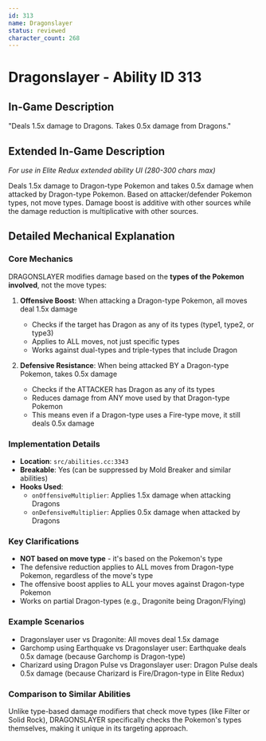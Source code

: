```yaml
---
id: 313
name: Dragonslayer
status: reviewed
character_count: 268
---
```


# Dragonslayer - Ability ID 313

## In-Game Description
"Deals 1.5x damage to Dragons. Takes 0.5x damage from Dragons."

## Extended In-Game Description
*For use in Elite Redux extended ability UI (280-300 chars max)*

Deals 1.5x damage to Dragon-type Pokemon and takes 0.5x damage when attacked by Dragon-type Pokemon. Based on attacker/defender Pokemon types, not move types. Damage boost is additive with other sources while  the damage reduction is multiplicative with other sources.

## Detailed Mechanical Explanation

### Core Mechanics
DRAGONSLAYER modifies damage based on the **types of the Pokemon involved**, not the move types:

1. **Offensive Boost**: When attacking a Dragon-type Pokemon, all moves deal 1.5x damage
   - Checks if the target has Dragon as any of its types (type1, type2, or type3)
   - Applies to ALL moves, not just specific types
   - Works against dual-types and triple-types that include Dragon

2. **Defensive Resistance**: When being attacked BY a Dragon-type Pokemon, takes 0.5x damage
   - Checks if the ATTACKER has Dragon as any of its types
   - Reduces damage from ANY move used by that Dragon-type Pokemon
   - This means even if a Dragon-type uses a Fire-type move, it still deals 0.5x damage

### Implementation Details
- **Location**: `src/abilities.cc:3343`
- **Breakable**: Yes (can be suppressed by Mold Breaker and similar abilities)
- **Hooks Used**:
  - `onOffensiveMultiplier`: Applies 1.5x damage when attacking Dragons
  - `onDefensiveMultiplier`: Applies 0.5x damage when attacked by Dragons

### Key Clarifications
- **NOT based on move type** - it's based on the Pokemon's type
- The defensive reduction applies to ALL moves from Dragon-type Pokemon, regardless of the move's type
- The offensive boost applies to ALL your moves against Dragon-type Pokemon
- Works on partial Dragon-types (e.g., Dragonite being Dragon/Flying)

### Example Scenarios
- Dragonslayer user vs Dragonite: All moves deal 1.5x damage
- Garchomp using Earthquake vs Dragonslayer user: Earthquake deals 0.5x damage (because Garchomp is Dragon-type)
- Charizard using Dragon Pulse vs Dragonslayer user: Dragon Pulse deals 0.5x damage (because Charizard is Fire/Dragon-type in Elite Redux)

### Comparison to Similar Abilities
Unlike type-based damage modifiers that check move types (like Filter or Solid Rock), DRAGONSLAYER specifically checks the Pokemon's types themselves, making it unique in its targeting approach.
